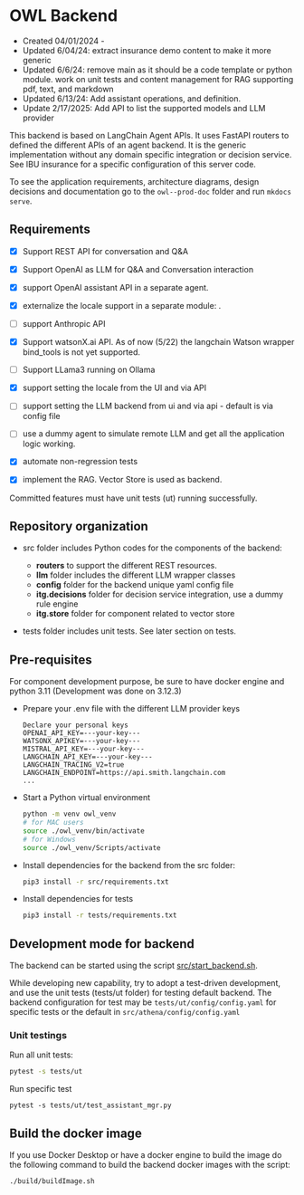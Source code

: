 #  OWL Backend

* Created 04/01/2024 - 
* Updated 6/04/24: extract insurance demo content to make it more generic
* Updated 6/6/24: remove main as it should be a code template or python module. work on unit tests and content management for RAG supporting pdf, text, and markdown
* Updated 6/13/24: Add assistant operations, and definition. 
* Update 2/17/2025: Add API to list the supported models and LLM provider

This backend is based on LangChain Agent APIs. It uses FastAPI routers to defined the different APIs of an agent backend. 
It is the generic implementation without any domain specific integration or decision service. See IBU insurance for a specific configuration of this server code.

To see the application requirements, architecture diagrams, design decisions and documentation go to the `owl--prod-doc` folder and run `mkdocs serve`.

## Requirements


* [x] Support REST API for conversation and Q&A
* [x] Support OpenAI as LLM for Q&A and Conversation interaction 
* [x] support OpenAI assistant API in a separate agent.
* [x] externalize the locale support in a separate module: .
* [ ] support Anthropic API
* [x] Support watsonX.ai API. As of now (5/22) the langchain Watson wrapper bind_tools is not yet supported. 
* [ ] Support LLama3 running on Ollama
* [x] support setting the locale from the UI and via API
* [ ] support setting the LLM backend from ui and via api - default is via config file
* [ ] use a dummy agent to simulate remote LLM and get all the application logic working.
* [x] automate non-regression tests
* [x] implement the RAG. Vector Store is used as backend. 


Committed features must have unit tests (ut) running successfully. 

## Repository organization

* src folder includes Python codes for the components of the backend:

    * **routers** to support the different REST resources.
    * **llm** folder includes the different LLM wrapper classes 
    * **config** folder for the backend unique yaml config file
    * **itg.decisions** folder for decision service integration, use a dummy rule engine
    * **itg.store** folder for component related to vector store

* tests folder includes unit tests. See later section on tests.

## Pre-requisites

For component development purpose, be sure to have docker engine and python 3.11 (Development was done on 3.12.3)

* Prepare your .env file with the different LLM provider keys

    ```
    Declare your personal keys
    OPENAI_API_KEY=---your-key---
    WATSONX_APIKEY=---your-key---
    MISTRAL_API_KEY=---your-key---
    LANGCHAIN_API_KEY=---your-key---
    LANGCHAIN_TRACING_V2=true
    LANGCHAIN_ENDPOINT=https://api.smith.langchain.com
    ...
    ```

* Start a Python virtual environment

    ```sh
    python -m venv owl_venv
    # for MAC users
    source ./owl_venv/bin/activate
    # for Windows
    source ./owl_venv/Scripts/activate
    ```

* Install dependencies for the backend from the src folder: 

    ```sh
    pip3 install -r src/requirements.txt
    ```

* Install dependencies for tests

    ```sh
    pip3 install -r tests/requirements.txt
    ```

## Development mode for backend

The backend can be started using the script [src/start_backend.sh](./src/start_backend.sh). 

While developing new capability, try to adopt a test-driven development, and use the unit tests (tests/ut folder) for testing default backend. 
The backend configuration for test may be  `tests/ut/config/config.yaml` for specific tests or the default in `src/athena/config/config.yaml`

### Unit testings

Run all unit tests:

```sh
pytest -s tests/ut
```

Run specific test

```
pytest -s tests/ut/test_assistant_mgr.py
```

## Build the docker image

If you use Docker Desktop or have a docker engine to build the image do the following command to build the backend docker images with the script:

```sh
./build/buildImage.sh
```
